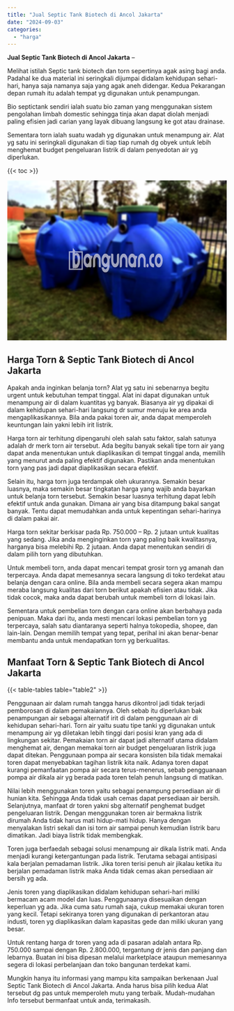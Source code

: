 ```yaml
---
title: "Jual Septic Tank Biotech di Ancol Jakarta"
date: "2024-09-03"
categories: 
  - "harga"
---
```


**Jual Septic Tank Biotech di Ancol Jakarta** –

Melihat istilah Septic tank biotech dan torn sepertinya agak asing bagi anda. Padahal ke dua material ini seringkali dijumpai didalam kehidupan sehari-hari, hanya saja namanya saja yang agak aneh didengar. Kedua Pekarangan depan rumah itu adalah tempat yg digunakan untuk penampungan.

Bio septictank sendiri ialah suatu bio zaman yang menggunakan sistem pengolahan limbah domestic sehingga tinja akan dapat diolah menjadi paling efisien jadi carian yang layak dibuang langsung ke got atau drainase.

Sementara torn ialah suatu wadah yg digunakan untuk menampung air. Alat yg satu ini seringkali digunakan di tiap tiap rumah dg obyek untuk lebih menghemat budget pengeluaran listrik di dalam penyedotan air yg diperlukan.

{{< toc >}}

![Jual Septic Tank Biotech di Ancol Jakarta](/images/jual-bio-septictank-25.png)

## Harga Torn & Septic Tank Biotech di Ancol Jakarta

Apakah anda inginkan belanja torn? Alat yg satu ini sebenarnya begitu urgent untuk kebutuhan tempat tinggal. Alat ini dapat digunakan untuk menampung air di dalam kuantitas yg banyak. Biasanya air yg dipakai di dalam kehidupan sehari-hari langsung dr sumur menuju ke area anda mengaplikasikannya. Bila anda pakai toren air, anda dapat memperoleh keuntungan lain yakni lebih irit listrik.

Harga torn air terhitung dipengaruhi oleh salah satu faktor, salah satunya adalah dr merk torn air tersebut. Ada begitu banyak sekali tipe torn air yang dapat anda menentukan untuk diaplikasikan di tempat tinggal anda, memilih yang menurut anda paling efektif digunakan. Pastikan anda menentukan torn yang pas jadi dapat diaplikasikan secara efektif.

Selain itu, harga torn juga terdampak oleh ukurannya. Semakin besar luasnya, maka semakin besar tingkatan harga yang wajib anda bayarkan untuk belanja torn tersebut. Semakin besar luasnya terhitung dapat lebih efektif untuk anda gunakan. Dimana air yang bisa ditampung bakal sangat banyak. Tentu dapat memudahkan anda untuk kepentingan sehari-harinya di dalam pakai air.

Harga torn sekitar berkisar pada Rp. 750.000 – Rp. 2 jutaan untuk kualitas yang sedang. Jika anda menginginkan torn yang paling baik kwalitasnya, harganya bisa melebihi Rp. 2 jutaan. Anda dapat menentukan sendiri di dalam pilih torn yang dibutuhkan.

Untuk membeli torn, anda dapat mencari tempat grosir torn yg amanah dan terpercaya. Anda dapat memesannya secara langsung di toko terdekat atau belanja dengan cara online. Bila anda membeli secara segera akan mampu meraba langsung kualitas dari torn berikut apakah efisien atau tidak. Jika tidak cocok, maka anda dapat berubah untuk membeli torn di lokasi lain.

Sementara untuk pembelian torn dengan cara online akan berbahaya pada penipuan. Maka dari itu, anda mesti mencari lokasi pembelian torn yg terpercaya, salah satu diantaranya seperti halnya tokopedia, shopee, dan lain-lain. Dengan memilih tempat yang tepat, perihal ini akan benar-benar membantu anda untuk mendapatkan torn yg berkualitas.

## Manfaat Torn & Septic Tank Biotech di Ancol Jakarta

{{< table-tables table="table2" >}}

Penggunaan air dalam rumah tangga harus dikontrol jadi tidak terjadi pemborosan di dalam pemakaiannya. Oleh sebab itu diperlukan bak penampungan air sebagai alternatif irit di dalam penggunaan air di kehidupan sehari-hari. Torn air yaitu suatu tipe tanki yg digunakan untuk menampung air yg diletakan lebih tinggi dari posisi kran yang ada di lingkungan sekitar. Pemakaian torn air dapat jadi alternatif utama didalam menghemat air, dengan memakai torn air budget pengeluaran listrik juga dapat ditekan. Penggunaan pompa air secara konsisten bila tidak memakai toren dapat menyebabkan tagihan listrik kita naik. Adanya toren dapat kurangi pemanfaatan pompa air secara terus-menerus, sebab pengguanaan pompa air dikala air yg berada pada toren telah penuh langsung di matikan.

Nilai lebih menggunakan toren yaitu sebagai penampung persediaan air di hunian kita. Sehingga Anda tidak usah cemas dapat persediaan air bersih. Selanjutnya, manfaat dr toren yakni sbg alternatif penghemat budget pengeluaran listrik. Dengan menggunakan toren air bermakna listrik dirumah Anda tidak harus mati hidup-mati hidup. Hanya dengan menyalakan listri sekali dan isi torn air sampai penuh kemudian listrik baru dimatikan. Jadi biaya listrik tidak membengkak.

Toren juga berfaedah sebagai solusi menampung air dikala listrik mati. Anda menjadi kurangi ketergantungan pada listrik. Terutama sebagai antisipasi kala berjalan pemadaman listrik. Jika toren terisi penuh air jikalau ketika itu berjalan pemadaman listrik maka Anda tidak cemas akan persediaan air bersih yg ada.

Jenis toren yang diaplikasikan didalam kehidupan sehari-hari miliki bermacam acam model dan luas. Penggunaanya disesuaikan dengan keperluan yg ada. Jika cuma satu rumah saja, cukup memakai ukuran toren yang kecil. Tetapi sekiranya toren yang digunakan di perkantoran atau industi, toren yg diaplikasikan dalam kapasitas gede dan miliki ukuran yang besar.

Untuk rentang harga dr toren yang ada di pasaran adalah antara Rp. 750.000 sampai dengan Rp. 2.800.000, tergantung dr jenis dan panjang dan lebarnya. Buatan ini bisa dipesan melalui marketplace ataupun memesannya segera di lokasi perbelanjaan dan toko bangunan terdekat kami.

Mungkin hanya itu informasi yang mampu kita sampaikan berkenaan Jual Septic Tank Biotech di Ancol Jakarta. Anda harus bisa pilih kedua Alat tersebut dg pas untuk memperoleh mutu yang terbaik. Mudah-mudahan Info tersebut bermanfaat untuk anda, terimakasih.
